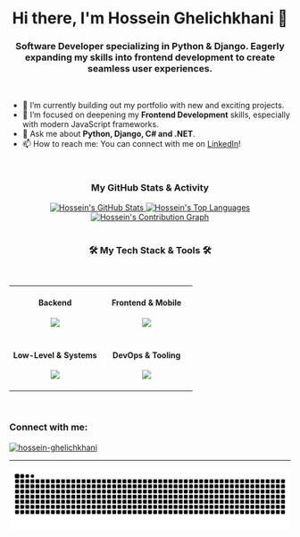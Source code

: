 <!-- Centered Header with Waving Hand Emoji -->
<h1 align="center">
  Hi there, I'm Hossein Ghelichkhani 👋
</h1>

<!-- Professional & Aspirational Bio -->
<h3 align="center">
  Software Developer specializing in Python & Django. Eagerly expanding my skills into frontend development to create seamless user experiences.
</h3>

<br>

<!-- About Me Section -->
- 🔭 I’m currently building out my portfolio with new and exciting projects.
- 🌱 I’m focused on deepening my **Frontend Development** skills, especially with modern JavaScript frameworks.
- 💬 Ask me about **Python, Django, C# and .NET**.
- 📫 How to reach me: You can connect with me on [LinkedIn](https://linkedin.com/in/hossein-ghelichkhani-29aa93221)!

<br>

<!-- GitHub Stats & Languages -->
<div align="center">
  <h3 align="center">My GitHub Stats & Activity</h3>
  <!-- GitHub Stats Card -->
  <a href="https://github.com/anuraghazra/github-readme-stats">
    <img src="https://github-readme-stats.vercel.app/api?username=hosseinghDev&show_icons=true&theme=tokyonight&hide_border=true&include_all_commits=true&count_private=true" alt="Hossein's GitHub Stats" />
  </a>
  <!-- Most Used Languages Card -->
  <a href="https://github.com/anuraghazra/github-readme-stats">
    <img src="https://github-readme-stats.vercel.app/api/top-langs/?username=hosseinghDev&layout=compact&theme=tokyonight&hide_border=true" alt="Hossein's Top Languages" />
  </a>
  <br>
  <!-- Development Activity Graph -->
  <a href="https://github.com/ashutosh00710/github-readme-activity-graph">
    <img src="https://github-readme-activity-graph.vercel.app/graph?username=hosseinghDev&bg_color=1A1B27&color=79f8f8&line=79f8f8&point=c9c9c9&area=true&hide_border=true" alt="Hossein's Contribution Graph" />
  </a>
</div>

<br>

<!-- Tech Stack Section -->
<h3 align="center">🛠️ My Tech Stack & Tools 🛠️</h3>
<br>
<table align="center" width="80%">
  <!-- Row 1 -->
  <tr>
    <td width="50%" valign="top" align="center">
      <h4><strong>Backend</strong></h4>
      <p>
        <a href="https://skillicons.dev">
          <img src="https://skillicons.dev/icons?i=python,django,cs,dotnet" />
        </a>
      </p>
    </td>
    <td width="50%" valign="top" align="center">
      <h4><strong>Frontend & Mobile</strong></h4>
      <p>
        <a href="https://skillicons.dev">
          <img src="https://skillicons.dev/icons?i=js,html,css,maui" />
        </a>
      </p>
    </td>
  </tr>
  <!-- Row 2 -->
  <tr>
    <td width="50%" valign="top" align="center">
      <h4><strong>Low-Level & Systems</strong></h4>
      <p>
        <a href="https://skillicons.dev">
          <img src="https://skillicons.dev/icons?i=cpp,linux" />
        </a>
      </p>
    </td>
    <td width="50%" valign="top" align="center">
      <h4><strong>DevOps & Tooling</strong></h4>
      <p>
        <a href="https://skillicons.dev">
          <img src="https://skillicons.dev/icons?i=git,docker" />
        </a>
      </p>
    </td>
  </tr>
</table>


<br>
<!-- Socials Section -->
<h3 align="left">Connect with me:</h3>
<p align="left">
  <a href="https://linkedin.com/in/hossein-ghelichkhani-29aa93221" target="blank">
    <img align="center" src="https://raw.githubusercontent.com/rahuldkjain/github-profile-readme-generator/master/src/images/icons/Social/linked-in-alt.svg" alt="hossein-ghelichkhani" height="30" width="40" />
  </a>
</p>

<hr>

<!-- Snake Animation -->
<div align="center">
  <img src="https://raw.githubusercontent.com/hosseinghDev/hosseinghDev/output/github-snake.svg" alt="Snake animation" />
</div>
